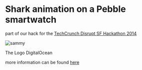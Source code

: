 Shark animation on a Pebble smartwatch
=====

part of our hack for the [TechCrunch Disrupt SF Hackathon 2014](http://disruptsfhackathon.challengepost.com/ "TechCrunch Disrupt SF Hackathon 2014")

![sammy](http://i.imgur.com/cwnLlsB.gif "sammy") 

The Logo DigitalOcean

more information can be found [here](https://github.com/FraBle/sparkdo/)
